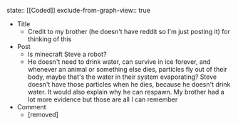 state:: [[Coded]]
exclude-from-graph-view:: true

- Title
  - Credit to my brother (he doesn't have reddit so I'm just posting it) for thinking of this
- Post
  - Is minecraft Steve a robot?
  - He doesn't need to drink water, can survive in ice forever, and whenever an animal or something else dies, particles fly out of their body, maybe that's the water in their system evaporating? Steve doesn't have those particles when he dies, because he doesn't drink water. It would also explain why he can respawn. My brother had a lot more evidence but those are all I can remember
- Comment
  - [removed]
